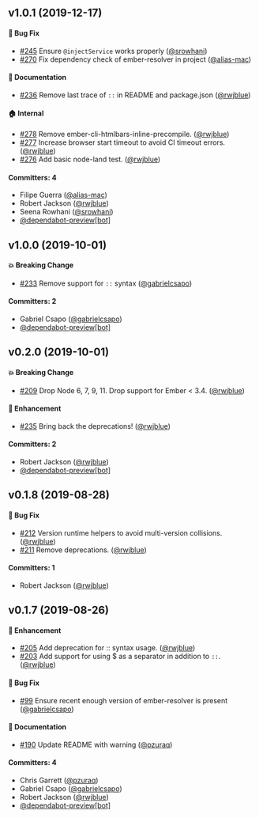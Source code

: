 ## v1.0.1 (2019-12-17)

#### :bug: Bug Fix
* [#245](https://github.com/rwjblue/ember-holy-futuristic-template-namespacing-batman/pull/245) Ensure `@injectService` works properly ([@srowhani](https://github.com/srowhani))
* [#270](https://github.com/rwjblue/ember-holy-futuristic-template-namespacing-batman/pull/270) Fix dependency check of ember-resolver in project ([@alias-mac](https://github.com/alias-mac))

#### :memo: Documentation
* [#236](https://github.com/rwjblue/ember-holy-futuristic-template-namespacing-batman/pull/236) Remove last trace of `::` in README and package.json ([@rwjblue](https://github.com/rwjblue))

#### :house: Internal
* [#278](https://github.com/rwjblue/ember-holy-futuristic-template-namespacing-batman/pull/278) Remove ember-cli-htmlbars-inline-precompile. ([@rwjblue](https://github.com/rwjblue))
* [#277](https://github.com/rwjblue/ember-holy-futuristic-template-namespacing-batman/pull/277) Increase browser start timeout to avoid CI timeout errors. ([@rwjblue](https://github.com/rwjblue))
* [#276](https://github.com/rwjblue/ember-holy-futuristic-template-namespacing-batman/pull/276) Add basic node-land test. ([@rwjblue](https://github.com/rwjblue))

#### Committers: 4
- Filipe Guerra ([@alias-mac](https://github.com/alias-mac))
- Robert Jackson ([@rwjblue](https://github.com/rwjblue))
- Seena Rowhani ([@srowhani](https://github.com/srowhani))
- [@dependabot-preview[bot]](https://github.com/apps/dependabot-preview)

## v1.0.0 (2019-10-01)

#### :boom: Breaking Change
* [#233](https://github.com/rwjblue/ember-holy-futuristic-template-namespacing-batman/pull/233) Remove support for `::` syntax ([@gabrielcsapo](https://github.com/gabrielcsapo))

#### Committers: 2
- Gabriel Csapo ([@gabrielcsapo](https://github.com/gabrielcsapo))
- [@dependabot-preview[bot]](https://github.com/apps/dependabot-preview)

## v0.2.0 (2019-10-01)

#### :boom: Breaking Change
* [#209](https://github.com/rwjblue/ember-holy-futuristic-template-namespacing-batman/pull/209) Drop Node 6, 7, 9, 11. Drop support for Ember < 3.4. ([@rwjblue](https://github.com/rwjblue))

#### :rocket: Enhancement
* [#235](https://github.com/rwjblue/ember-holy-futuristic-template-namespacing-batman/pull/235) Bring back the deprecations! ([@rwjblue](https://github.com/rwjblue))

#### Committers: 2
- Robert Jackson ([@rwjblue](https://github.com/rwjblue))
- [@dependabot-preview[bot]](https://github.com/apps/dependabot-preview)

## v0.1.8 (2019-08-28)

#### :bug: Bug Fix
* [#212](https://github.com/rwjblue/ember-holy-futuristic-template-namespacing-batman/pull/212) Version runtime helpers to avoid multi-version collisions. ([@rwjblue](https://github.com/rwjblue))
* [#211](https://github.com/rwjblue/ember-holy-futuristic-template-namespacing-batman/pull/211) Remove deprecations. ([@rwjblue](https://github.com/rwjblue))

#### Committers: 1
- Robert Jackson ([@rwjblue](https://github.com/rwjblue))

## v0.1.7 (2019-08-26)

#### :rocket: Enhancement
* [#205](https://github.com/rwjblue/ember-holy-futuristic-template-namespacing-batman/pull/205) Add deprecation for :: syntax usage. ([@rwjblue](https://github.com/rwjblue))
* [#203](https://github.com/rwjblue/ember-holy-futuristic-template-namespacing-batman/pull/203) Add support for using $ as a separator in addition to `::`. ([@rwjblue](https://github.com/rwjblue))

#### :bug: Bug Fix
* [#99](https://github.com/rwjblue/ember-holy-futuristic-template-namespacing-batman/pull/99) Ensure recent enough version of ember-resolver is present ([@gabrielcsapo](https://github.com/gabrielcsapo))

#### :memo: Documentation
* [#190](https://github.com/rwjblue/ember-holy-futuristic-template-namespacing-batman/pull/190) Update README with warning ([@pzuraq](https://github.com/pzuraq))

#### Committers: 4
- Chris Garrett ([@pzuraq](https://github.com/pzuraq))
- Gabriel Csapo ([@gabrielcsapo](https://github.com/gabrielcsapo))
- Robert Jackson ([@rwjblue](https://github.com/rwjblue))
- [@dependabot-preview[bot]](https://github.com/apps/dependabot-preview)

